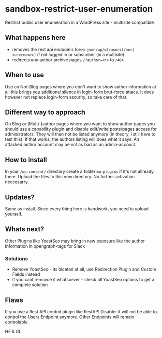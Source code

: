 # sandbox-restrict-user-enumeration
Restrict public user enumeration in a WordPress site - multisite compatible

## What happens here
- removes the rest api endpoinis for`wp-json/wp/v2/users(/<n>|<username>)` if not logged in or subscriber (in a multisite)
- redirects any author archive pages `/?author=<n>` to `/404`

## When to use
Use on Not-Blog pages where you don't want to show author information at all this brings you additional silence in login-form brut-force attacs.
It does however not replace login-form security, so take care of that.

## Different way to approach
On Blog or (Multi-)author pages where you want to show author pages you should use a capability plugin and disable edit/write posts/pages access for administrators. They will then not be listed anymore (in theory, i still have to test this). If that works, the authors listing will does what it says. An attacked author account may be not as bad as an admin-account.

## How to install
In your `/wp-content/` directory create a folder `mu-plugins` if it's not allready there.
Upload the files to this new directory. No further activation neccesarry.

## Updates?
Same as install.
Since every thing here is handwork, you need to upload yourself.

## Whats next?
Other Plugins like YoastSeo may bring in new exposure like the author information in opengraph-tags for Slack

### Solutions
- Remove YoastSeo - its bloated at all, use Redirection Plugin and Custom Fields instead
- If you cant removce it whatsoever - check all YoastSeo options to get a complete solution

## Flaws
If you use a Rest API control plugin like RestAPI Disabler it will not be able to control the Users Endpoint anymore. Other Endpoints will remain controlable.

HF & GL.
